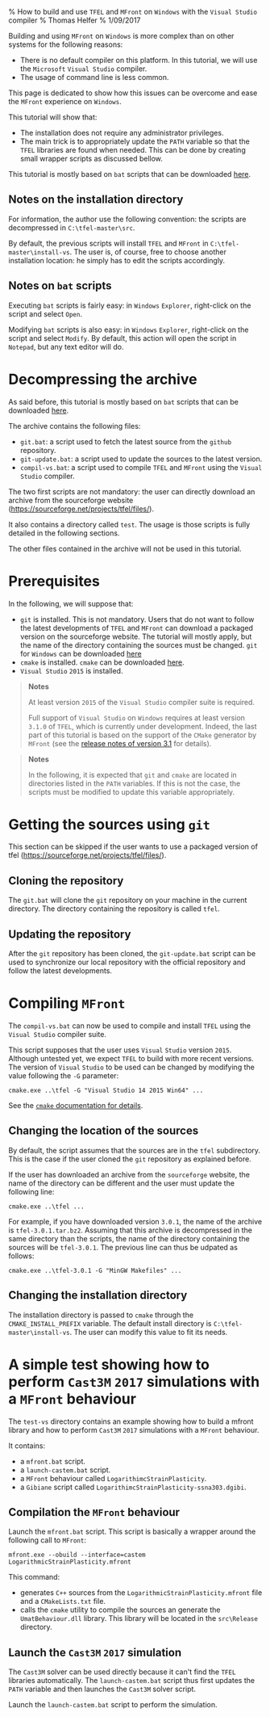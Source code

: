 % How to build and use `TFEL` and `MFront` on `Windows` with the `Visual Studio` compiler
% Thomas Helfer
% 1/09/2017

Building and using `MFront` on `Windows` is more complex than on other
systems for the following reasons:

- There is no default compiler on this platform. In this tutorial, we
  will use the `Microsoft` `Visual Studio` compiler.
- The usage of command line is less common.

This page is dedicated to show how this issues can be overcome and
ease the `MFront` experience on `Windows`.

This tutorial will show that:

- The installation does not require any administrator privileges.
- The main trick is to appropriately update the `PATH` variable so
  that the `TFEL` libraries are found when needed. This can be done by
  creating small wrapper scripts as discussed bellow.

This tutorial is mostly based on `bat` scripts that can be downloaded
[here](downloads/win32-scripts.tar.bz2).

## Notes on the installation directory

For information, the author use the following convention: the scripts
are decompressed in `C:\tfel-master\src`.

By default, the previous scripts will install `TFEL` and `MFront` in
`C:\tfel-master\install-vs`. The user is, of course, free to choose
another installation location: he simply has to edit the scripts
accordingly.

## Notes on `bat` scripts

Executing `bat` scripts is fairly easy: in `Windows` `Explorer`,
right-click on the script and select `Open`.

Modifying `bat` scripts is also easy: in `Windows` `Explorer`,
right-click on the script and select `Modify`. By default, this action
will open the script in `Notepad`, but any text editor will do.

# Decompressing the archive

As said before, this tutorial is mostly based on `bat` scripts that
can be downloaded [here](downloads/win32-scripts.tar.bz2).

The archive contains the following files:

- `git.bat`: a script used to fetch the latest source from the
  `github` repository.
- `git-update.bat`: a script used to update the sources to the latest
  version.
- `compil-vs.bat`: a script used to compile `TFEL` and `MFront` using
  the `Visual Studio` compiler.

The two first scripts are not mandatory: the user can directly
download an archive from the sourceforge website
(<https://sourceforge.net/projects/tfel/files/>).

It also contains a directory called `test`. The usage is those scripts
is fully detailed in the following sections.

The other files contained in the archive will not be used in this
tutorial.

# Prerequisites

In the following, we will suppose that:

- `git` is installed. This is not mandatory. Users that do not want to
  follow the latest developments of `TFEL` and `MFront` can download a
  packaged version on the sourceforge website. The tutorial will
  mostly apply, but the name of the directory containing the sources
  must be changed. `git` for `Windows` can be downloaded
  [here](https://git-scm.com/download/win)
- `cmake` is installed. `cmake` can be downloaded
  [here](https://cmake.org/download/).
- `Visual Studio` `2015` is installed.

> **Notes**
>
> At least version `2015` of the `Visual Studio` compiler suite is
> required.
>
> Full support of `Visual Studio` on `Windows` requires at least
> version `3.1.0` of `TFEL`, which is currently under development.
> Indeed, the last part of this tutorial is based on the support of
> the `CMake` generator by `MFront` (see the
> [release notes of version 3.1](./release-notes-3.1.html) for
> details).

> **Notes**
>
> In the following, it is expected that `git` and `cmake` are
> located in directories listed in the `PATH` variables. If this is
> not the case, the scripts must be modified to update this variable
> appropriately.

# Getting the sources using `git`

This section can be skipped if the user wants to use a packaged
version of tfel (<https://sourceforge.net/projects/tfel/files/>).

## Cloning the repository

The `git.bat` will clone the `git` repository on your machine in the
current directory. The directory containing the repository is called
`tfel`.

## Updating the repository

After the `git` repository has been cloned, the `git-update.bat`
script can be used to synchronize our local repository with the
official repository and follow the latest developments.

# Compiling `MFront`

The `compil-vs.bat` can now be used to compile and install `TFEL`
using the `Visual Studio` compiler suite.

This script supposes that the user uses `Visual` `Studio` version
`2015`. Although untested yet, we expect `TFEL` to build with more
recent versions. The version of `Visual` `Studio` to be used can be
changed by modifying the value following the `-G` parameter:

~~~~{.bash}
cmake.exe ..\tfel -G "Visual Studio 14 2015 Win64" ...
~~~~

See the [`cmake` documentation for details](https://cmake.org/cmake/help/v3.0/manual/cmake-generators.7.html).

## Changing the location of the sources

By default, the script assumes that the sources are in the `tfel`
subdirectory. This is the case if the user cloned the `git` repository
as explained before.

If the user has downloaded an archive from the `sourceforge` website,
the name of the directory can be different and the user must update
the following line:

~~~~{.bat}
cmake.exe ..\tfel ...
~~~~

For example, if you have downloaded version `3.0.1`, the name of the
archive is `tfel-3.0.1.tar.bz2`. Assuming that this archive is
decompressed in the same directory than the scripts, the name of the
directory containing the sources will be `tfel-3.0.1`. The previous
line can thus be udpated as follows:

~~~~{.bat}
cmake.exe ..\tfel-3.0.1 -G "MinGW Makefiles" ...
~~~~

## Changing the installation directory

The installation directory is passed to `cmake` through the
`CMAKE_INSTALL_PREFIX` variable. The default install directory is
`C:\tfel-master\install-vs`. The user can modify this value
to fit its needs.

# A simple test showing how to perform `Cast3M` `2017` simulations with a `MFront` behaviour

The `test-vs` directory contains an example showing how to build a
mfront library and how to perform `Cast3M` `2017` simulations with a
`MFront` behaviour.

It contains:

- a `mfront.bat` script.
- a `launch-castem.bat` script.
- a `MFront` behaviour called `LogarithimcStrainPlasticity`.
- a `Gibiane` script called `LogarithimcStrainPlasticity-ssna303.dgibi`.

## Compilation the `MFront` behaviour

Launch the `mfront.bat` script. This script is basically a wrapper
around the following call to `MFront`:

~~~~{.bash}
mfront.exe --obuild --interface=castem LogarithmicStrainPlasticity.mfront
~~~~

This command:

- generates `C++` sources from the
  `LogarithmicStrainPlasticity.mfront` file and a `CMakeLists.txt`
  file.
- calls the `cmake` utility to compile the sources an generate the
  `UmatBehaviour.dll` library. This library will be located in the
  `src\Release` directory.

## Launch the `Cast3M` `2017` simulation

The `Cast3M` solver can be used directly because it can't find the
`TFEL` libraries automatically. The `launch-castem.bat` script thus
first updates the `PATH` variable and then launches the `Cast3M`
solver script.

Launch the `launch-castem.bat` script to perform the simulation.

<!-- Local IspellDict: english -->
